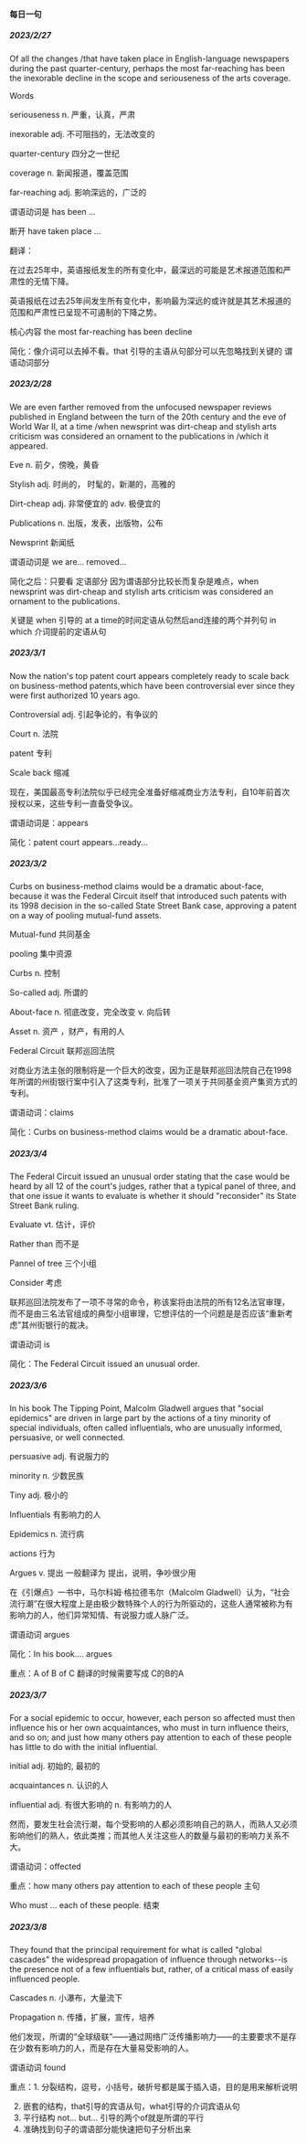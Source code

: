 #### 每日一句 

##### 2023/2/27

Of all the changes /that have taken place in English-language newspapers during the past quarter-century, perhaps the most far-reaching has been the inexorable decline in the scope and seriouseness of the arts coverage.



Words

seriouseness n. 严重，认真，严肃

inexorable adj. 不可阻挡的，无法改变的

quarter-century 四分之一世纪

coverage n. 新闻报道，覆盖范围

far-reaching adj. 影响深远的，广泛的



谓语动词是 has been ...

断开 have taken place ...



翻译：

在过去25年中，英语报纸发生的所有变化中，最深远的可能是艺术报道范围和严肃性的无情下降。

英语报纸在过去25年间发生所有变化中，影响最为深远的或许就是其艺术报道的范围和严肃性已呈现不可遏制的下降之势。



核心内容 the most far-reaching has been decline

简化：像介词可以去掉不看。that 引导的主语从句部分可以先忽略找到关键的 谓语动词部分



##### 2023/2/28

We are even farther removed from the unfocused newspaper reviews published in England between the turn of the 20th century and the eve of World War II, at a time /when newsprint was dirt-cheap and stylish arts criticism was considered an ornament to the publications in /which it appeared.

Eve n. 前夕，傍晚，黄昏

Stylish adj. 时尚的， 时髦的，新潮的，高雅的

Dirt-cheap adj. 非常便宜的 adv. 极便宜的

Publications n. 出版，发表，出版物，公布

Newsprint 新闻纸

谓语动词是 we are... removed...

简化之后：只要看 定语部分 因为谓语部分比较长而复杂是难点，when newsprint was dirt-cheap and stylish arts criticism was considered an ornament to the publications.

关键是 when 引导的 at a time的时间定语从句然后and连接的两个并列句 in which 介词提前的定语从句



##### 2023/3/1

Now the nation's top patent court appears completely ready to scale back on business-method patents,which have been controversial ever since they were first authorized 10 years ago.

Controversial adj. 引起争论的，有争议的

Court n. 法院

patent 专利

Scale back 缩减

现在，美国最高专利法院似乎已经完全准备好缩减商业方法专利，自10年前首次授权以来，这些专利一直备受争议。



谓语动词是：appears

简化：patent court appears...ready...



##### 2023/3/2

Curbs on business-method claims would be a dramatic about-face, because it was the Federal Circuit itself that introduced such patents with its 1998 decision in the so-called State Street Bank case, approving a patent on a way of pooling mutual-fund assets.



Mutual-fund 共同基金

pooling 集中资源

Curbs n. 控制

So-called adj. 所谓的

About-face n. 彻底改变，完全改变 v. 向后转

Asset n. 资产 ，财产，有用的人

Federal Circuit 联邦巡回法院

对商业方法主张的限制将是一个巨大的改变，因为正是联邦巡回法院自己在1998年所谓的州街银行案中引入了这类专利，批准了一项关于共同基金资产集资方式的专利。

谓语动词：claims

简化：Curbs on business-method claims would be a dramatic about-face.



##### 2023/3/4

The Federal Circuit issued an unusual order stating that the case would be heard by all 12 of the court's judges, rather that a typical panel of three, and that one issue it wants to evaluate is whether it should "reconsider" its State Street Bank ruling.



Evaluate vt. 估计，评价

Rather than 而不是

Pannel of tree 三个小组

Consider 考虑

联邦巡回法院发布了一项不寻常的命令，称该案将由法院的所有12名法官审理，而不是由三名法官组成的典型小组审理，它想评估的一个问题是是否应该“重新考虑”其州街银行的裁决。



谓语动词 is

简化：The Federal Circuit issued an unusual order.



##### 2023/3/6

In his book The Tipping Point, Malcolm Gladwell argues that "social epidemics" are driven in large part by the actions of a tiny minority of special individuals, often called influentials, who are unusually informed, persuasive, or well connected.



persuasive adj. 有说服力的

minority n. 少数民族

Tiny adj. 极小的

Influentials 有影响力的人

Epidemics n. 流行病

actions 行为

Argues v. 提出 一般翻译为 提出，说明，争吵很少用



在《引爆点》一书中，马尔科姆·格拉德韦尔（Malcolm Gladwell）认为，“社会流行潮”在很大程度上是由极少数特殊个人的行为所驱动的，这些人通常被称为有影响力的人，他们异常知情、有说服力或人脉广泛。



谓语动词 argues 

简化：In his book.... argues

重点：A of B of C 翻译的时候需要写成 C的B的A

##### 2023/3/7

For a social epidemic to occur, however, each person so affected must then influence his or her own acquaintances, who must in turn influence theirs, and so on; and just how many others pay attention to each of these people has little to do with the initial influential.

initial adj. 初始的, 最初的

acquaintances n. 认识的人

influential adj. 有很大影响的 n. 有影响力的人

然而，要发生社会流行潮，每个受影响的人都必须影响自己的熟人，而熟人又必须影响他们的熟人，依此类推；而其他人关注这些人的数量与最初的影响力关系不大。

谓语动词：offected

重点：how many others pay attention to each of these people 主句

Who must ... each of these people. 结束



##### 2023/3/8



They found that the principal requirement for what is called "global cascades" the widespread propagation of influence through networks--is the presence not of a few influentials but, rather, of a critical mass of easily influenced people.



Cascades n. 小瀑布，大量流下

Propagation n. 传播，扩展，宣传，培养

他们发现，所谓的“全球级联”——通过网络广泛传播影响力——的主要要求不是存在少数有影响力的人，而是存在大量易受影响的人。



谓语动词 found

重点：1. 分裂结构，逗号，小括号，破折号都是属于插入语，目的是用来解析说明

2. 嵌套的结构，that引导的宾语从句，what引导的介词宾语从句
3. 平行结构 not... but... 引导的两个of就是所谓的平行
4. 准确找到句子的谓语部分能快速把句子分析出来





